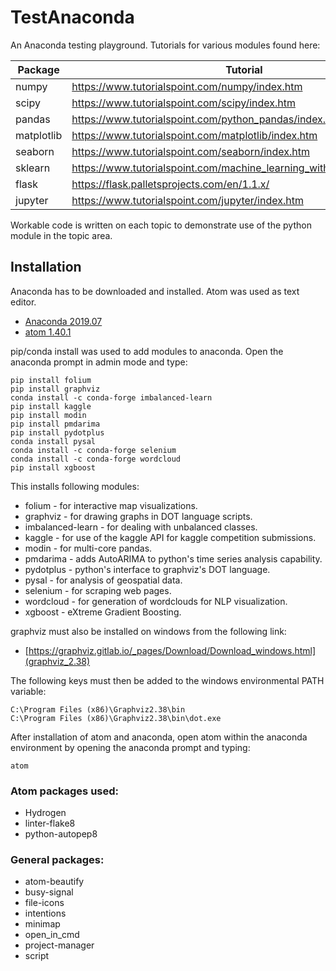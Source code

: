 # TestAnaconda

An Anaconda testing playground. Tutorials for various modules found here:

| Package | Tutorial |
| ------ | ------ |
| numpy | https://www.tutorialspoint.com/numpy/index.htm |
| scipy | https://www.tutorialspoint.com/scipy/index.htm |
| pandas | https://www.tutorialspoint.com/python_pandas/index.htm |
| matplotlib | https://www.tutorialspoint.com/matplotlib/index.htm |
| seaborn | https://www.tutorialspoint.com/seaborn/index.htm |
| sklearn | https://www.tutorialspoint.com/machine_learning_with_python/index.htm |
| flask | https://flask.palletsprojects.com/en/1.1.x/ |
| jupyter | https://www.tutorialspoint.com/jupyter/index.htm |

Workable code is written on each topic to demonstrate use of the python module in the topic area.

## Installation

Anaconda has to be downloaded and installed. Atom was used as text editor.

* [Anaconda 2019.07](https://www.anaconda.com/distribution/#download-section)
* [atom 1.40.1](https://atom.io/)

pip/conda install was used to add modules to anaconda. Open the anaconda prompt in admin mode and type:

```
pip install folium
pip install graphviz
conda install -c conda-forge imbalanced-learn
pip install kaggle
pip install modin
pip install pmdarima
pip install pydotplus
conda install pysal
conda install -c conda-forge selenium
conda install -c conda-forge wordcloud
pip install xgboost
```

This installs following modules:

* folium - for interactive map visualizations.
* graphviz - for drawing graphs in DOT language scripts.
* imbalanced-learn - for dealing with unbalanced classes.
* kaggle - for use of the kaggle API for kaggle competition submissions.
* modin - for multi-core pandas.
* pmdarima - adds AutoARIMA to python's time series analysis capability.
* pydotplus - python's interface to graphviz's DOT language.
* pysal - for analysis of geospatial data.
* selenium - for scraping web pages.
* wordcloud - for generation of wordclouds for NLP visualization.
* xgboost - eXtreme Gradient Boosting.

graphviz must also be installed on windows from the following link:

* [https://graphviz.gitlab.io/_pages/Download/Download_windows.html](graphviz_2.38)

The following keys must then be added to the windows environmental PATH variable:

```
C:\Program Files (x86)\Graphviz2.38\bin
C:\Program Files (x86)\Graphviz2.38\bin\dot.exe
```

After installation of atom and anaconda, open atom within the anaconda environment by opening the anaconda prompt and typing:

```
atom
```

### Atom packages used:

* Hydrogen
* linter-flake8
* python-autopep8

### General packages:

* atom-beautify
* busy-signal
* file-icons
* intentions
* minimap
* open_in_cmd
* project-manager
* script
